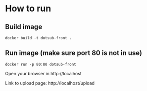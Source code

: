 # How to run

## Build image

`docker build -t dotsub-front .`

## Run image (make sure port 80 is not in use)
`docker run -p 80:80 dotsub-front`

Open your browser in http://localhost

Link to upload page: http://localhost/upload
